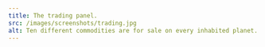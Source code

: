 ```yaml
---
title: The trading panel.
src: /images/screenshots/trading.jpg
alt: Ten different commodities are for sale on every inhabited planet. Prices depend on what the local economy produces, and can vary randomly from day to day.
---
```

